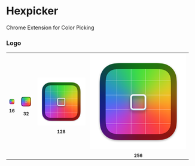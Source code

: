 # Hexpicker
Chrome Extension for Color Picking

### Logo

<table>
  <tbody>
      <td align="center"><img src="icons/icon16.png" alt=""/><br /><sub><b>16</b></td>
      <td align="center"><img src="icons/icon32.png" alt=""/><br /><sub><b>32</b></td>
      <td align="center"><img src="icons/icon128.png" alt=""/><br /><sub><b>128</b></td>
      <td align="center"><img src="icons/icon256.png" alt=""/><br /><sub><b>256</b></td>
    </tr>
  </tbody>
</table>
